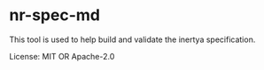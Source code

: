 # nr-spec-md

This tool is used to help build and validate the inertya specification.


License: MIT OR Apache-2.0
